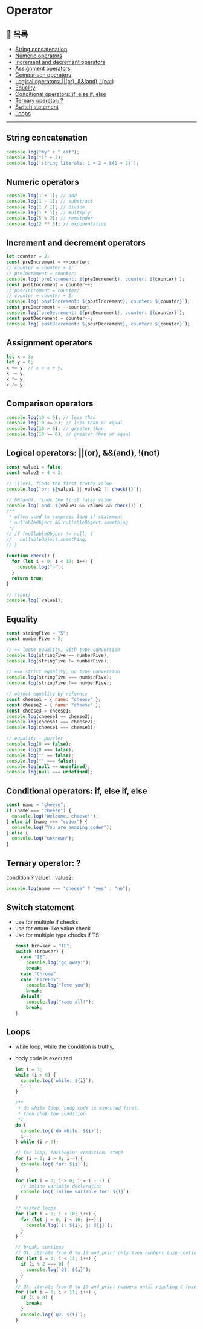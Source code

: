 # Operator

## 📖 목록

- [String concatenation](#string-concatenation)
- [Numeric operators](#numeric-operators)
- [Increment and decrement operators](#increment-and-decrement-operators)
- [Assignment operators](#assignment-operators)
- [Comparison operators](#comparison-operators)
- [Logical operators: ||(or), &&(and), !(not)](#logical-operators-or-and-not)
- [Equality](#equality)
- [Conditional operators: if, else if, else](#conditional-operators-if-else-if-else)
- [Ternary operator: ?](#ternary-operator)
- [Switch statement](#switch-statement)
- [Loops](#loops)

---

## String concatenation

```js
console.log("my" + " cat");
console.log("1" + 2);
console.log(`string literals: 1 + 2 = ${1 + 2}`);
```

## Numeric operators

```js
console.log(1 + 1); // add
console.log(1 - 1); // substract
console.log(1 / 1); // divide
console.log(1 * 1); // multiply
console.log(5 % 2); // remainder
console.log(2 ** 3); // exponentation
```

## Increment and decrement operators

```js
let counter = 2;
const preIncrement = ++counter;
// counter = counter + 1;
// preIncrement = counter;
console.log(`preIncrement: ${preIncrement}, counter: ${counter}`);
const postIncrement = counter++;
// postIncrement = counter;
// counter = counter + 1;
console.log(`postIncrement: ${postIncrement}, counter: ${counter}`);
const preDecrement = --counter;
console.log(`preDecrement: ${preDecrement}, counter: ${counter}`);
const postDecrement = counter--;
console.log(`postDecrement: ${postDecrement}, counter: ${counter}`);
```

## Assignment operators

```js
let x = 3;
let y = 6;
x += y; // x = x + y;
x -= y;
x *= y;
x /= y;
```

## Comparison operators

```js
console.log(10 < 6); // less than
console.log(10 <= 6); // less than or equal
console.log(10 > 6); // greater than
console.log(10 >= 6); // greater than or equal
```

## Logical operators: ||(or), &&(and), !(not)

```js
const value1 = false;
const value2 = 4 < 2;

// ||(or), finds the first truthy value
console.log(`or: ${value1 || value2 || check()}`);

// &&(and), finds the first falsy value
console.log(`and: ${value1 && value2 && check()}`);
/**
 * often used to compress long if-statement
 * nullableObject && nullableObject.something
 */
// if (nullableObject != null) {
//   nullableObject.something;
// }

function check() {
  for (let i = 0; i < 10; i++) {
    console.log("✨");
  }
  return true;
}

// !(not)
console.log(!value1);
```

## Equality

```js
const stringFive = "5";
const numberFive = 5;

// == loose equality, with type conversion
console.log(stringFive == numberFive);
console.log(stringFive != numberFive);

// === strict equality, no type conversion
console.log(stringFive === numberFive);
console.log(stringFive !== numberFive);

// object equality by refernce
const cheese1 = { name: "cheese" };
const cheese2 = { name: "cheese" };
const cheese3 = cheese1;
console.log(cheese1 == cheese2);
console.log(cheese1 === cheese2);
console.log(cheese1 === cheese3);

// equality - puzzler
console.log(0 == false);
console.log(0 === false);
console.log("" == false);
console.log("" === false);
console.log(null == undefined);
console.log(null === undefined);
```

## Conditional operators: if, else if, else

```js
const name = "cheese";
if (name === "cheese") {
  console.log("Welcome, cheese!");
} else if (name === "coder") {
  console.log("You are amazing coder");
} else {
  console.log("unknown");
}
```

## Ternary operator: ?

condition ? value1 : value2;

```js
console.log(name === "cheese" ? "yes" : "no");
```

## Switch statement

- use for multiple if checks
- use for enum-like value check
- use for multiple type checks if TS
  ```js
  const browser = "IE";
  switch (browser) {
    case "IE":
      console.log("go away!");
      break;
    case "Chrome":
    case "FireFox":
      console.log("love you");
      break;
    default:
      console.log("same all!");
      break;
  }
  ```

## Loops

- while loop, while the condition is truthy,
- body code is executed

  ```js
  let i = 3;
  while (i > 0) {
    console.log(`while: ${i}`);
    i--;
  }

  /**
   * do while loop, body code is executed first,
   * then chek the condition
   */
  do {
    console.log(`do while: ${i}`);
    i--;
  } while (i > 0);

  // for loop, for(begin; condition; step)
  for (i = 3; i > 0; i--) {
    console.log(`for: ${i}`);
  }

  for (let i = 3; i > 0; i = i - 2) {
    // inline variable declaration
    console.log(`inline variable for: ${i}`);
  }

  // nested loops
  for (let i = 0; i < 10; i++) {
    for (let j = 0; j < 10; j++) {
      console.log(`i: ${i}, j: ${j}`);
    }
  }

  // break, continue
  // Q1. iterate from 0 to 10 and print only even numbers (use continue)
  for (let i = 0; i < 11; i++) {
    if (i % 2 === 0) {
      console.log(`Q1. ${i}`);
    }
  }
  // Q2. iterate from 0 to 10 and print numbers until reaching 8 (use break)
  for (let i = 0; i < 11; i++) {
    if (i > 8) {
      break;
    }
    console.log(`Q2. ${i}`);
  }
  ```
